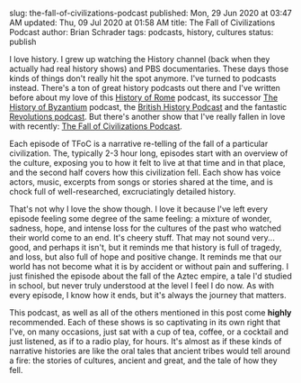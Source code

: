 slug: the-fall-of-civilizations-podcast
published: Mon, 29 Jun 2020 at 03:47 AM
updated: Thu, 09 Jul 2020 at 01:58 AM
title: The Fall of Civilizations Podcast
author: Brian Schrader
tags: podcasts, history, cultures
status: publish

I love history. I grew up watching the History channel (back when they actually had real history shows) and PBS documentaries. These days those kinds of things don't really hit the spot anymore. I've turned to podcasts instead. There's a ton of great history podcasts out there and I've written before about my love of this [History of Rome][rome] podcast, its successor [The History of Byzantium][byz] podcast, the [British History Podcast][brit] and the fantastic [Revolutions podcast][rev]. But there's another show that I've really fallen in love with recently: [The Fall of Civilizations Podcast][civ].

Each episode of TFoC is a narrative re-telling of the fall of a particular civilization. The, typically 2-3 hour long, episodes start with an overview of the culture, exposing you to how it felt to live at that time and in that place, and the second half covers how this civilization fell. Each show has voice actors, music, excerpts from songs or stories shared at the time, and is chock full of well-researched, excruciatingly detailed history.

That's not why I love the show though. I love it because I've left every episode feeling some degree of the same feeling: a mixture of wonder, sadness, hope, and intense loss for the cultures of the past who watched their world come to an end. It's cheery stuff. That may not sound very... good, and perhaps it isn't, but it reminds me that history is full of tragedy, and loss, but also full of hope and positive change. It reminds me that our world has not become what it is by accident or without pain and suffering. I just finished the episode about the fall of the Aztec empire, a tale I'd studied in school, but never truly understood at the level I feel I do now. As with every episode, I know how it ends, but it's always the journey that matters.

This podcast, as well as all of the others mentioned in this post come **highly** recommended. Each of these shows is so captivating in its own right that I've, on many occasions, just sat with a cup of tea, coffee, or a cocktail and just listened, as if to a radio play, for hours. It's almost as if these kinds of narrative histories are like the oral tales that ancient tribes would tell around a fire: the stories of cultures, ancient and great, and the tale of how they fell.


[rome]: https://thehistoryofrome.typepad.com
[byz]: https://thehistoryofbyzantium.com
[rev]: https://www.revolutionspodcast.com
[civ]: https://fallofcivilizationspodcast.com
[brit]: https://www.thebritishhistorypodcast.com
